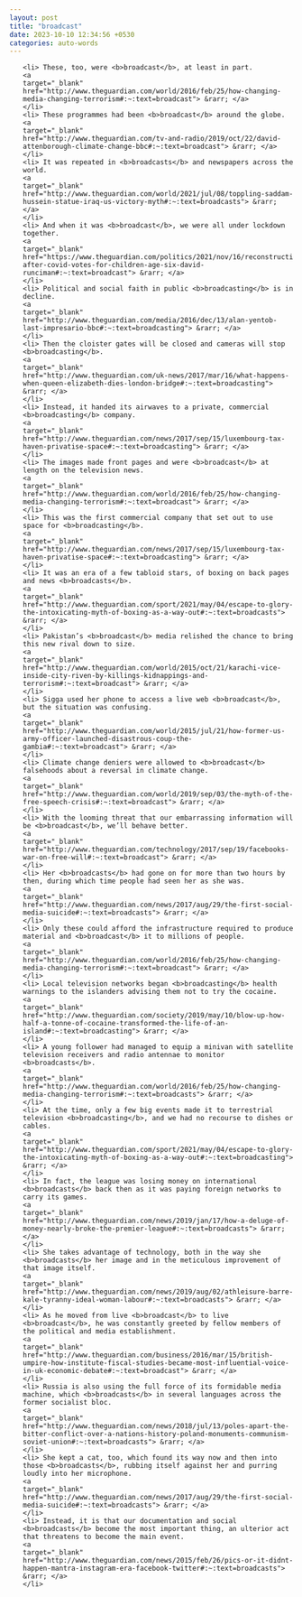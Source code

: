 ```yaml
---
layout: post
title: "broadcast"
date: 2023-10-10 12:34:56 +0530
categories: auto-words
---
```

<ol>

    <li> These, too, were <b>broadcast</b>, at least in part.
    <a 
    target="_blank" 
    href="http://www.theguardian.com/world/2016/feb/25/how-changing-media-changing-terrorism#:~:text=broadcast"> &rarr; </a>
    </li>
    <li> These programmes had been <b>broadcast</b> around the globe.
    <a 
    target="_blank" 
    href="http://www.theguardian.com/tv-and-radio/2019/oct/22/david-attenborough-climate-change-bbc#:~:text=broadcast"> &rarr; </a>
    </li>
    <li> It was repeated in <b>broadcasts</b> and newspapers across the world.
    <a 
    target="_blank" 
    href="http://www.theguardian.com/world/2021/jul/08/toppling-saddam-hussein-statue-iraq-us-victory-myth#:~:text=broadcasts"> &rarr; </a>
    </li>
    <li> And when it was <b>broadcast</b>, we were all under lockdown together.
    <a 
    target="_blank" 
    href="https://www.theguardian.com/politics/2021/nov/16/reconstruction-after-covid-votes-for-children-age-six-david-runciman#:~:text=broadcast"> &rarr; </a>
    </li>
    <li> Political and social faith in public <b>broadcasting</b> is in decline.
    <a 
    target="_blank" 
    href="http://www.theguardian.com/media/2016/dec/13/alan-yentob-last-impresario-bbc#:~:text=broadcasting"> &rarr; </a>
    </li>
    <li> Then the cloister gates will be closed and cameras will stop <b>broadcasting</b>.
    <a 
    target="_blank" 
    href="http://www.theguardian.com/uk-news/2017/mar/16/what-happens-when-queen-elizabeth-dies-london-bridge#:~:text=broadcasting"> &rarr; </a>
    </li>
    <li> Instead, it handed its airwaves to a private, commercial <b>broadcasting</b> company.
    <a 
    target="_blank" 
    href="http://www.theguardian.com/news/2017/sep/15/luxembourg-tax-haven-privatise-space#:~:text=broadcasting"> &rarr; </a>
    </li>
    <li> The images made front pages and were <b>broadcast</b> at length on the television news.
    <a 
    target="_blank" 
    href="http://www.theguardian.com/world/2016/feb/25/how-changing-media-changing-terrorism#:~:text=broadcast"> &rarr; </a>
    </li>
    <li> This was the first commercial company that set out to use space for <b>broadcasting</b>.
    <a 
    target="_blank" 
    href="http://www.theguardian.com/news/2017/sep/15/luxembourg-tax-haven-privatise-space#:~:text=broadcasting"> &rarr; </a>
    </li>
    <li> It was an era of a few tabloid stars, of boxing on back pages and news <b>broadcasts</b>.
    <a 
    target="_blank" 
    href="http://www.theguardian.com/sport/2021/may/04/escape-to-glory-the-intoxicating-myth-of-boxing-as-a-way-out#:~:text=broadcasts"> &rarr; </a>
    </li>
    <li> Pakistan’s <b>broadcast</b> media relished the chance to bring this new rival down to size.
    <a 
    target="_blank" 
    href="http://www.theguardian.com/world/2015/oct/21/karachi-vice-inside-city-riven-by-killings-kidnappings-and-terrorism#:~:text=broadcast"> &rarr; </a>
    </li>
    <li> Sigga used her phone to access a live web <b>broadcast</b>, but the situation was confusing.
    <a 
    target="_blank" 
    href="http://www.theguardian.com/world/2015/jul/21/how-former-us-army-officer-launched-disastrous-coup-the-gambia#:~:text=broadcast"> &rarr; </a>
    </li>
    <li> Climate change deniers were allowed to <b>broadcast</b> falsehoods about a reversal in climate change.
    <a 
    target="_blank" 
    href="http://www.theguardian.com/world/2019/sep/03/the-myth-of-the-free-speech-crisis#:~:text=broadcast"> &rarr; </a>
    </li>
    <li> With the looming threat that our embarrassing information will be <b>broadcast</b>, we’ll behave better.
    <a 
    target="_blank" 
    href="http://www.theguardian.com/technology/2017/sep/19/facebooks-war-on-free-will#:~:text=broadcast"> &rarr; </a>
    </li>
    <li> Her <b>broadcasts</b> had gone on for more than two hours by then, during which time people had seen her as she was.
    <a 
    target="_blank" 
    href="http://www.theguardian.com/news/2017/aug/29/the-first-social-media-suicide#:~:text=broadcasts"> &rarr; </a>
    </li>
    <li> Only these could afford the infrastructure required to produce material and <b>broadcast</b> it to millions of people.
    <a 
    target="_blank" 
    href="http://www.theguardian.com/world/2016/feb/25/how-changing-media-changing-terrorism#:~:text=broadcast"> &rarr; </a>
    </li>
    <li> Local television networks began <b>broadcasting</b> health warnings to the islanders advising them not to try the cocaine.
    <a 
    target="_blank" 
    href="http://www.theguardian.com/society/2019/may/10/blow-up-how-half-a-tonne-of-cocaine-transformed-the-life-of-an-island#:~:text=broadcasting"> &rarr; </a>
    </li>
    <li> A young follower had managed to equip a minivan with satellite television receivers and radio antennae to monitor <b>broadcasts</b>.
    <a 
    target="_blank" 
    href="http://www.theguardian.com/world/2016/feb/25/how-changing-media-changing-terrorism#:~:text=broadcasts"> &rarr; </a>
    </li>
    <li> At the time, only a few big events made it to terrestrial television <b>broadcasting</b>, and we had no recourse to dishes or cables.
    <a 
    target="_blank" 
    href="http://www.theguardian.com/sport/2021/may/04/escape-to-glory-the-intoxicating-myth-of-boxing-as-a-way-out#:~:text=broadcasting"> &rarr; </a>
    </li>
    <li> In fact, the league was losing money on international <b>broadcasts</b> back then as it was paying foreign networks to carry its games.
    <a 
    target="_blank" 
    href="http://www.theguardian.com/news/2019/jan/17/how-a-deluge-of-money-nearly-broke-the-premier-league#:~:text=broadcasts"> &rarr; </a>
    </li>
    <li> She takes advantage of technology, both in the way she <b>broadcasts</b> her image and in the meticulous improvement of that image itself.
    <a 
    target="_blank" 
    href="http://www.theguardian.com/news/2019/aug/02/athleisure-barre-kale-tyranny-ideal-woman-labour#:~:text=broadcasts"> &rarr; </a>
    </li>
    <li> As he moved from live <b>broadcast</b> to live <b>broadcast</b>, he was constantly greeted by fellow members of the political and media establishment.
    <a 
    target="_blank" 
    href="http://www.theguardian.com/business/2016/mar/15/british-umpire-how-institute-fiscal-studies-became-most-influential-voice-in-uk-economic-debate#:~:text=broadcast"> &rarr; </a>
    </li>
    <li> Russia is also using the full force of its formidable media machine, which <b>broadcasts</b> in several languages across the former socialist bloc.
    <a 
    target="_blank" 
    href="http://www.theguardian.com/news/2018/jul/13/poles-apart-the-bitter-conflict-over-a-nations-history-poland-monuments-communism-soviet-union#:~:text=broadcasts"> &rarr; </a>
    </li>
    <li> She kept a cat, too, which found its way now and then into those <b>broadcasts</b>, rubbing itself against her and purring loudly into her microphone.
    <a 
    target="_blank" 
    href="http://www.theguardian.com/news/2017/aug/29/the-first-social-media-suicide#:~:text=broadcasts"> &rarr; </a>
    </li>
    <li> Instead, it is that our documentation and social <b>broadcasts</b> become the most important thing, an ulterior act that threatens to become the main event.
    <a 
    target="_blank" 
    href="http://www.theguardian.com/news/2015/feb/26/pics-or-it-didnt-happen-mantra-instagram-era-facebook-twitter#:~:text=broadcasts"> &rarr; </a>
    </li>